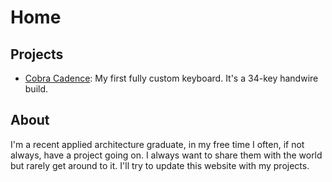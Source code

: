 # Home
## Projects
- [Cobra Cadence](projects/cobra_cadence): My first fully custom keyboard. It's a 34-key handwire build.

## About
I'm a recent applied architecture graduate, in my free time I often, if not always, have a project going on. I always want to share them with the world but rarely get around to it. I'll try to update this website with my projects.
